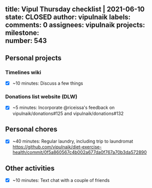 title:	Vipul Thursday checklist | 2021-06-10
state:	CLOSED
author:	vipulnaik
labels:	
comments:	0
assignees:	vipulnaik
projects:	
milestone:	
number:	543
--
## Personal projects

### Timelines wiki

- [x] ~10 minutes: Discuss a few things

### Donations list website (DLW)

- [x] ~5 minutes: Incorporate @riceissa's feedback on vipulnaik/donations#125 and vipulnaik/donations#132

## Personal chores

- [x] ~40 minutes: Regular laundry, including trip to laundromat https://github.com/vipulnaik/diet-exercise-health/commit/0f5a860567c4b002a677da0f767a70b3da572890
## Other activities

- [x] ~10 minutes: Text chat with a couple of friends
